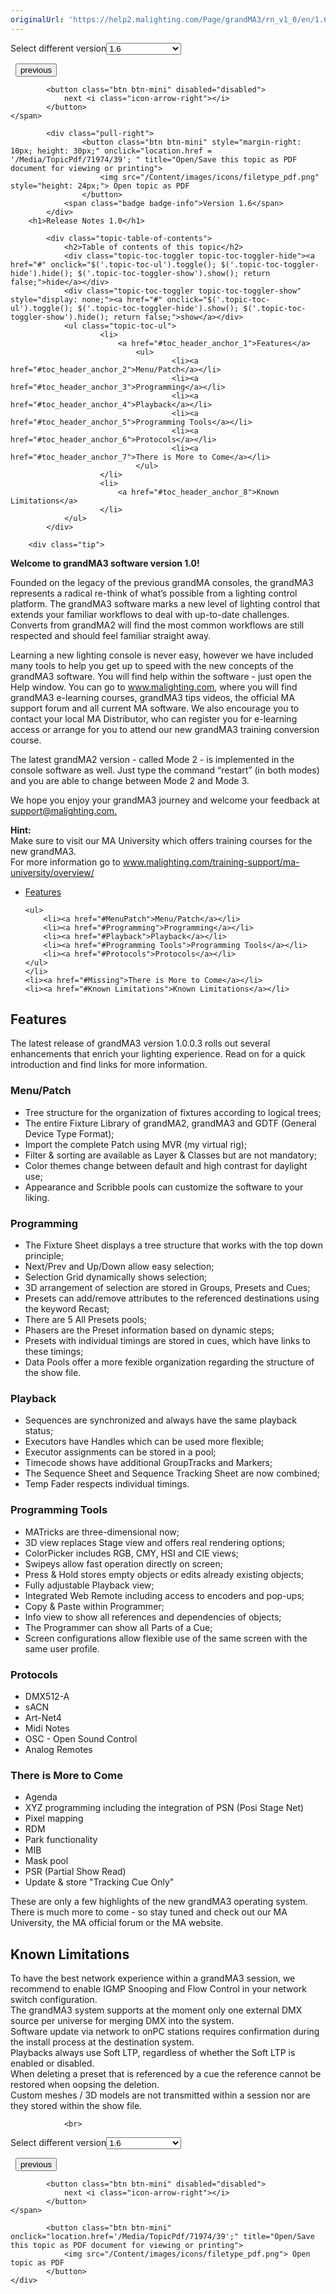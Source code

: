 ```yaml
---
originalUrl: 'https://help2.malighting.com/Page/grandMA3/rn_v1_0/en/1.6'
---
```


<div class="topic-navigation">

<div class="pull-right">
	<span class="pull-left">


<div class="pull-left">
<form action="/Topic/SetCurrentVersionNumber" class="form-inline" id="frmTagSelector" method="post">	<span class="form-mini">
		<div class="input-prepend"><span class="add-on">Select different version</span><select autocomplete="off" id="versionNumberId" name="versionNumberId" onchange="$(this).closest('#frmTagSelector').submit();" style="width: 120px;"><option value="">- latest -</option>
<option value="10">1.0</option>
<option value="32">1.1</option>
<option value="35">1.2</option>
<option value="36">1.3</option>
<option value="37">1.4</option>
<option value="38">1.5</option>
<option selected="selected" value="39">1.6</option>
</select></div>
		<input data-val="true" data-val-number="The field Int32 must be a number." data-val-required="The Int32 field is required." id="ProductId" name="ProductId" type="hidden" value="26">
		<input id="CurrentGuid" name="CurrentGuid" type="hidden" value="93ab3c4a-038f-4229-844c-ea2bb1ee8903">
	</span>
</form></div>&nbsp;	</span>
	<span class="pull-right" style="white-space: nowrap;">
			<button class="btn btn-mini" onclick="location.href='/Page/grandMA3/rn_v1_1/en/1.6'; " title="Go to previous page 'Release Notes 1.1'">
				<i class="icon-arrow-left"></i> previous
			</button>

			<button class="btn btn-mini" disabled="disabled">
				next <i class="icon-arrow-right"></i>
			</button>
	</span>
</div>
<div class="clear-fix" style="margin-bottom: 10px"></div>
</div>

		
			<div class="pull-right">
					<button class="btn btn-mini" style="margin-right: 10px; height: 30px;" onclick="location.href = '/Media/TopicPdf/71974/39'; " title="Open/Save this topic as PDF document for viewing or printing">
						<img src="/Content/images/icons/filetype_pdf.png" style="height: 24px;"> Open topic as PDF
					</button>
				<span class="badge badge-info">Version 1.6</span>
			</div>
		<h1>Release Notes 1.0</h1>

			<div class="topic-table-of-contents">
				<h2>Table of contents of this topic</h2>
				<div class="topic-toc-toggler topic-toc-toggler-hide"><a href="#" onclick="$('.topic-toc-ul').toggle(); $('.topic-toc-toggler-hide').hide(); $('.topic-toc-toggler-show').show(); return false;">hide</a></div>
				<div class="topic-toc-toggler topic-toc-toggler-show" style="display: none;"><a href="#" onclick="$('.topic-toc-ul').toggle(); $('.topic-toc-toggler-hide').show(); $('.topic-toc-toggler-show').hide(); return false;">show</a></div>
				<ul class="topic-toc-ul">
						<li>
							<a href="#toc_header_anchor_1">Features</a>
								<ul>
										<li><a href="#toc_header_anchor_2">Menu/Patch</a></li>
										<li><a href="#toc_header_anchor_3">Programming</a></li>
										<li><a href="#toc_header_anchor_4">Playback</a></li>
										<li><a href="#toc_header_anchor_5">Programming Tools</a></li>
										<li><a href="#toc_header_anchor_6">Protocols</a></li>
										<li><a href="#toc_header_anchor_7">There is More to Come</a></li>
								</ul>
						</li>
						<li>
							<a href="#toc_header_anchor_8">Known Limitations</a>
						</li>
				</ul>
			</div>

		<div class="tip">
<p><strong>Welcome to grandMA3 software version 1.0!</strong></p>

<p>Founded on the legacy of the previous grandMA consoles, the grandMA3 represents a radical re-think of what’s possible from a lighting control platform. The grandMA3 software marks a new level of lighting control that extends your familiar workflows to deal with up-to-date challenges. Converts from grandMA2 will find the most common workflows are still respected and should feel familiar straight away.</p>

<p>Learning a new lighting console is never easy, however we have included many tools to help you get up to speed with the new concepts of the grandMA3 software. You will find help within the software - just open the Help window. You can go to <a href="http://www.malighting.com">www.malighting.com</a>, where you will find grandMA3 e-learning courses, grandMA3 tips videos, the official MA support forum and all current MA software. We also encourage you to contact your local MA Distributor, who can register you for e-learning access or arrange for you to attend our new grandMA3 training conversion course.</p>

<p>The latest grandMA2 version - called Mode 2 - is implemented in the console software as well. Just type the command “restart” (in both modes) and you are able to change between Mode 2 and Mode 3.</p>

<p>We hope you enjoy your grandMA3 journey and welcome your feedback at <a href="mailto:support@malighting.com">support@malighting.com</a><a href="mailto:support@malighting.com?subject=Feedback%20grandMA3%20v1.0">.</a></p>
</div>

<div class="tip"><strong>Hint:</strong><br>
Make sure to visit our MA University which offers training courses for the new grandMA3.<br>
For more information go to&nbsp;<a href="https://www.malighting.com/training-support/ma-university/overview/">www.malighting.com/training-support/ma-university/overview/</a></div>

<ul>
	<li><a href="#Features">Features</a>

	<ul>
		<li>​​<a href="#MenuPatch">Menu/Patch</a></li>
		<li><a href="#Programming">Programming</a></li>
		<li><a href="#Playback">Playback</a></li>
		<li><a href="#Programming Tools">Programming Tools</a></li>
		<li><a href="#Protocols">Protocols</a></li>
	</ul>
	</li>
	<li><a href="#Missing">There is More to Come</a></li>
	<li><a href="#Known Limitations">Known Limitations</a></li>
</ul>

<div style="page-break-after: always" class="ck_pagebreak"><span style="display:none">&nbsp;</span></div>

<a name="toc_header_anchor_1" id="toc_header_anchor_1" class="topic-toc-item"></a><h2><a id="Features" name="Features"></a>Features</h2>

<p>The latest release of grandMA3 version <span class="current-version-number">1.0.0.3</span>&nbsp;rolls out several enhancements that enrich your lighting experience. Read on for a quick introduction and find links for more information.</p>

<a name="toc_header_anchor_2" id="toc_header_anchor_2" class="topic-toc-item"></a><h3><a id="MenuPatch" name="MenuPatch"></a>Menu/Patch</h3>

<ul>
	<li>Tree structure for the organization of fixtures according to logical trees;</li>
	<li>The entire Fixture Library of grandMA2, grandMA3 and GDTF (General Device Type Format);</li>
	<li>Import the complete Patch using MVR (my virtual rig);</li>
	<li>Filter &amp; sorting are available as Layer &amp; Classes but are not mandatory;</li>
	<li>Color themes change between default and high contrast for daylight use;</li>
	<li>Appearance and Scribble pools can customize the software to your liking.</li>
</ul>

<a name="toc_header_anchor_3" id="toc_header_anchor_3" class="topic-toc-item"></a><h3><a id="Programming" name="Programming"></a>Programming</h3>

<ul>
	<li>The Fixture Sheet displays a tree structure that works with the top down principle;</li>
	<li>Next/Prev and Up/Down allow easy selection;</li>
	<li>Selection Grid dynamically shows selection;</li>
	<li>3D arrangement of selection are stored in Groups, Presets and Cues;</li>
	<li>Presets can add/remove attributes to the referenced destinations using the keyword Recast;</li>
	<li>There are 5 All Presets pools;</li>
	<li>Phasers are the Preset information based on dynamic steps;</li>
	<li>Presets with individual timings are stored in cues, which have links to these timings;</li>
	<li>Data Pools offer a more fexible organization regarding the structure of the show file.&nbsp;</li>
</ul>

<a name="toc_header_anchor_4" id="toc_header_anchor_4" class="topic-toc-item"></a><h3><a id="Playback" name="Playback"></a>Playback</h3>

<ul>
	<li>Sequences are synchronized and always have the same playback status;</li>
	<li>Executors have Handles which can be used more flexible;</li>
	<li>Executor assignments can be stored in a pool;</li>
	<li>Timecode shows have additional GroupTracks and Markers;</li>
	<li>The Sequence Sheet and Sequence Tracking Sheet are now combined;</li>
	<li>Temp Fader respects individual timings.</li>
</ul>

<a name="toc_header_anchor_5" id="toc_header_anchor_5" class="topic-toc-item"></a><h3><a id="Programming Tools" name="Programming Tools"></a>Programming Tools</h3>

<ul>
	<li>MATricks are three-dimensional now;</li>
	<li>3D view replaces Stage view and offers real rendering options;</li>
	<li>ColorPicker includes RGB, CMY, HSI and CIE views;</li>
	<li>Swipeys allow fast operation directly on screen;</li>
	<li>Press &amp; Hold stores empty objects or edits already existing objects;</li>
	<li>Fully adjustable Playback view;</li>
	<li>Integrated Web Remote including access to encoders and pop-ups;</li>
	<li>Copy &amp; Paste within Programmer;</li>
	<li>Info view to show all references and dependencies of objects;</li>
	<li>The Programmer can show all Parts of a Cue;</li>
	<li>Screen configurations allow flexible use of the same screen with the same user profile.</li>
</ul>

<a name="toc_header_anchor_6" id="toc_header_anchor_6" class="topic-toc-item"></a><h3><a id="Protocols" name="Protocols"></a>Protocols</h3>

<ul>
	<li>DMX512-A</li>
	<li>sACN</li>
	<li>Art-Net4</li>
	<li>Midi Notes</li>
	<li>OSC - Open Sound Control</li>
	<li>Analog Remotes</li>
</ul>

<a name="toc_header_anchor_7" id="toc_header_anchor_7" class="topic-toc-item"></a><h3><a id="Missing" name="Missing"></a>There is More to Come</h3>

<ul>
	<li>Agenda</li>
	<li>XYZ programming including the integration of PSN (Posi Stage Net)</li>
	<li>Pixel mapping</li>
	<li>RDM</li>
	<li>Park functionality</li>
	<li>MIB</li>
	<li>Mask pool</li>
	<li>PSR (Partial Show Read)</li>
	<li>Update &amp; store "Tracking Cue Only"</li>
</ul>

<p>These are only a few highlights of the new grandMA3 operating system. There is much more to come - so stay tuned and check out our MA University, the MA official forum or the MA website.</p>

<div style="page-break-after: always" class="ck_pagebreak"><span style="display:none">&nbsp;</span></div>

<a name="toc_header_anchor_8" id="toc_header_anchor_8" class="topic-toc-item"></a><h2><a id="Known Limitations" name="Known Limitations"></a>Known Limitations</h2>

<div class="warning">To have the best network experience within a grandMA3 session, we recommend to enable IGMP Snooping and Flow Control in your network switch configuration.</div>

<div class="warning">The grandMA3 system supports at the moment only one external DMX source per universe for merging DMX into the system.</div>

<div class="warning">Software update via network to onPC stations requires confirmation during the install process at the destination system.</div>

<div class="warning">Playbacks always use Soft LTP, regardless of whether the Soft LTP is enabled or disabled.</div>

<div class="warning">When deleting a preset that is referenced by a cue the reference cannot be restored when oopsing the deletion.</div>

<div class="warning">Custom meshes / 3D models are not transmitted within a session nor are they stored within the show file.</div>


				<br>
<div class="topic-navigation">

<div class="pull-right">
	<span class="pull-left">


<div class="pull-left">
<form action="/Topic/SetCurrentVersionNumber" class="form-inline" id="frmTagSelector" method="post">	<span class="form-mini">
		<div class="input-prepend"><span class="add-on">Select different version</span><select autocomplete="off" id="versionNumberId" name="versionNumberId" onchange="$(this).closest('#frmTagSelector').submit();" style="width: 120px;"><option value="">- latest -</option>
<option value="10">1.0</option>
<option value="32">1.1</option>
<option value="35">1.2</option>
<option value="36">1.3</option>
<option value="37">1.4</option>
<option value="38">1.5</option>
<option selected="selected" value="39">1.6</option>
</select></div>
		<input data-val="true" data-val-number="The field Int32 must be a number." data-val-required="The Int32 field is required." id="ProductId" name="ProductId" type="hidden" value="26">
		<input id="CurrentGuid" name="CurrentGuid" type="hidden" value="93ab3c4a-038f-4229-844c-ea2bb1ee8903">
	</span>
</form></div>&nbsp;	</span>
	<span class="pull-right" style="white-space: nowrap;">
			<button class="btn btn-mini" onclick="location.href='/Page/grandMA3/rn_v1_1/en/1.6'; " title="Go to previous page 'Release Notes 1.1'">
				<i class="icon-arrow-left"></i> previous
			</button>

			<button class="btn btn-mini" disabled="disabled">
				next <i class="icon-arrow-right"></i>
			</button>
	</span>
</div>
	<div class="clear-fix"></div>
	<div class="pull-right">
	
			<button class="btn btn-mini" onclick="location.href='/Media/TopicPdf/71974/39';" title="Open/Save this topic as PDF document for viewing or printing">
				<img src="/Content/images/icons/filetype_pdf.png"> Open topic as PDF
			</button>
	</div>
<div class="clear-fix" style="margin-bottom: 10px"></div>
</div>

	
